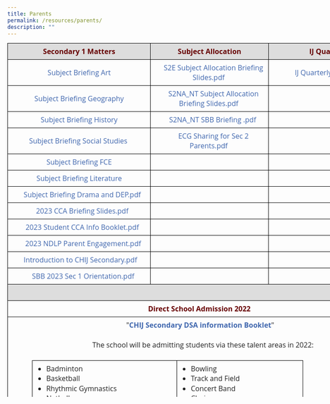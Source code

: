 ```yaml
---
title: Parents
permalink: /resources/parents/
description: ""
---
```

  

<table class="iveo_table ives_tab_1 ive_eobj_center" style="margin: auto; outline: 0px; padding: 0px; clear: both; border: none; background: transparent; border-collapse: collapse; color: rgb(51, 51, 51); font-family: &quot;Open Sans&quot;, sans-serif; font-size: 16px; font-style: normal; font-variant-ligatures: normal; font-variant-caps: normal; font-weight: 400; letter-spacing: normal; orphans: 2; text-align: left; text-transform: none; white-space: normal; widows: 2; word-spacing: 0px; -webkit-text-stroke-width: 0px; text-decoration-thickness: initial; text-decoration-style: initial; text-decoration-color: initial; width: 875px; height: 803px;"><tbody style="margin: 0px; outline: 0px; padding: 0px;"><tr style="margin: 0px; outline: 0px; padding: 0px;"><td style="margin: 0px; outline: 0px; padding: 7px; text-align: center; background-color: rgb(221, 221, 221); color: rgb(34, 34, 34); border: 1px solid rgb(0, 0, 0); width: 325px;"><b style="margin: 0px; outline: 0px; padding: 0px; color: rgb(102, 0, 0);">Secondary 1 Matters</b><b style="margin: 0px; outline: 0px; padding: 0px;"><br style="margin: 0px; outline: 0px; padding: 0px;"></b></td><td style="margin: 0px; outline: 0px; padding: 7px; text-align: center; background-color: rgb(221, 221, 221); color: rgb(34, 34, 34); border: 1px solid rgb(0, 0, 0); width: 266px;"><b style="margin: 0px; outline: 0px; padding: 0px; color: rgb(102, 0, 0);">Subject Allocation</b><b style="margin: 0px; outline: 0px; padding: 0px;"><br style="margin: 0px; outline: 0px; padding: 0px;"></b></td><td style="margin: 0px; outline: 0px; padding: 7px; text-align: center; background-color: rgb(221, 221, 221); color: rgb(34, 34, 34); border: 1px solid rgb(0, 0, 0); width: 283px;"><b style="margin: 0px; outline: 0px; padding: 0px;"><font color="#660000" style="margin: 0px; outline: 0px; padding: 0px;">IJ Quarterly&nbsp;</font></b></td></tr><tr style="margin: 0px; outline: 0px; padding: 0px;"><td style="margin: 0px; outline: 0px; padding: 7px; text-align: center; background-color: transparent; color: rgb(34, 34, 34); border: 1px solid rgb(0, 0, 0);"><a href="https://www.chijsec.edu.sg/qql/slot/u521/Parents/2022/3.%20Subject%20Briefing%20Art.mp4" target="_blank" style="margin: 0px; outline: 0px; padding: 0px; color: rgb(64, 103, 174); text-decoration: none;">Subject Briefing Art</a><br style="margin: 0px; outline: 0px; padding: 0px;"></td><td style="margin: 0px; outline: 0px; padding: 7px; text-align: center; background-color: transparent; color: rgb(34, 34, 34); border: 1px solid rgb(0, 0, 0);"><a class="refobj" href="https://www.chijsec.edu.sg/qql/slot/u521/Parents/2023/S2E%20Subject%20Allocation%20Briefing%20Slides.pdf" style="margin: 0px; outline: 0px; padding: 0px 4px 0px 18px; color: rgb(64, 103, 174); text-decoration: none; background-repeat: no-repeat; background-image: url(&quot;/site/ctx/ficon/pdf.gif&quot;);">S2E Subject Allocation Briefing Slides.pdf</a><br style="margin: 0px; outline: 0px; padding: 0px;"></td><td style="margin: 0px; outline: 0px; padding: 7px; text-align: center; background-color: transparent; color: rgb(34, 34, 34); border: 1px solid rgb(0, 0, 0); width: 60px;"><a class="refobj" href="https://www.chijsec.edu.sg/qql/slot/u521/Parents/2023/IJ%20Quarterly%202023-T1.pdf" style="margin: 0px; outline: 0px; padding: 0px 4px 0px 18px; color: rgb(64, 103, 174); text-decoration: none; background-repeat: no-repeat; background-image: url(&quot;/site/ctx/ficon/pdf.gif&quot;);">IJ Quarterly 2023-T1.pdf</a><br style="margin: 0px; outline: 0px; padding: 0px;"></td></tr><tr style="margin: 0px; outline: 0px; padding: 0px;"><td style="margin: 0px; outline: 0px; padding: 7px; text-align: center; background-color: transparent; color: rgb(34, 34, 34); border: 1px solid rgb(0, 0, 0); width: 60px;"><a href="https://www.chijsec.edu.sg/qql/slot/u521/Parents/2022/3.%20Subject%20Briefing%20Geography.mp4" target="_blank" style="margin: 0px; outline: 0px; padding: 0px; color: rgb(64, 103, 174); text-decoration: none;">Subject Briefing Geography</a><br style="margin: 0px; outline: 0px; padding: 0px;"></td><td style="margin: 0px; outline: 0px; padding: 7px; text-align: center; background-color: transparent; color: rgb(34, 34, 34); border: 1px solid rgb(0, 0, 0); width: 60px;"><a class="refobj" href="https://www.chijsec.edu.sg/qql/slot/u521/Parents/2023/S2NA_NT%20Subject%20Allocation%20Briefing%20Slides.pdf" style="margin: 0px; outline: 0px; padding: 0px 4px 0px 18px; color: rgb(64, 103, 174); text-decoration: none; background-repeat: no-repeat; background-image: url(&quot;/site/ctx/ficon/pdf.gif&quot;);">S2NA_NT Subject Allocation Briefing Slides.pdf</a><br style="margin: 0px; outline: 0px; padding: 0px;"></td><td style="margin: 0px; outline: 0px; padding: 7px; text-align: center; background-color: transparent; color: rgb(34, 34, 34); border: 1px solid rgb(0, 0, 0); width: 60px;"><br style="margin: 0px; outline: 0px; padding: 0px;"></td></tr><tr style="margin: 0px; outline: 0px; padding: 0px;"><td style="margin: 0px; outline: 0px; padding: 7px; text-align: center; background-color: transparent; color: rgb(34, 34, 34); border: 1px solid rgb(0, 0, 0); width: 60px;"><a href="https://www.chijsec.edu.sg/qql/slot/u521/Parents/2022/3.%20Subject%20Briefing%20History.mp4" target="_blank" style="margin: 0px; outline: 0px; padding: 0px; color: rgb(64, 103, 174); text-decoration: none;">Subject Briefing History</a><br style="margin: 0px; outline: 0px; padding: 0px;"></td><td style="margin: 0px; outline: 0px; padding: 7px; text-align: center; background-color: transparent; color: rgb(34, 34, 34); border: 1px solid rgb(0, 0, 0); width: 60px;"><a class="refobj" href="https://www.chijsec.edu.sg/qql/slot/u521/Parents/2023/S2NA_NT%20SBB%20Briefing%20.pdf" style="margin: 0px; outline: 0px; padding: 0px 4px 0px 18px; color: rgb(64, 103, 174); text-decoration: none; background-repeat: no-repeat; background-image: url(&quot;/site/ctx/ficon/pdf.gif&quot;);">S2NA_NT SBB Briefing .pdf</a><br style="margin: 0px; outline: 0px; padding: 0px;"></td><td style="margin: 0px; outline: 0px; padding: 7px; text-align: center; background-color: transparent; color: rgb(34, 34, 34); border: 1px solid rgb(0, 0, 0); width: 60px;"><br style="margin: 0px; outline: 0px; padding: 0px;"></td></tr><tr style="margin: 0px; outline: 0px; padding: 0px;"><td style="margin: 0px; outline: 0px; padding: 7px; text-align: center; background-color: transparent; color: rgb(34, 34, 34); border: 1px solid rgb(0, 0, 0);"><a href="https://www.chijsec.edu.sg/qql/slot/u521/Parents/2022/3.%20Subject%20Briefing%20Social%20Studies.mp4" target="_blank" style="margin: 0px; outline: 0px; padding: 0px; color: rgb(64, 103, 174); text-decoration: none;">Subject Briefing Social Studies</a>&nbsp;<br style="margin: 0px; outline: 0px; padding: 0px;"></td><td style="margin: 0px; outline: 0px; padding: 7px; text-align: center; background-color: transparent; color: rgb(34, 34, 34); border: 1px solid rgb(0, 0, 0);"><a class="refobj" href="https://www.chijsec.edu.sg/qql/slot/u521/Parents/2023/ECG%20Sharing%20for%20Sec%202%20Parents.pdf" style="margin: 0px; outline: 0px; padding: 0px 4px 0px 18px; color: rgb(64, 103, 174); text-decoration: none; background-repeat: no-repeat; background-image: url(&quot;/site/ctx/ficon/pdf.gif&quot;);">ECG Sharing for Sec 2 Parents.pdf</a><br style="margin: 0px; outline: 0px; padding: 0px;"></td><td style="margin: 0px; outline: 0px; padding: 7px; text-align: center; background-color: transparent; color: rgb(34, 34, 34); border: 1px solid rgb(0, 0, 0);"><br style="margin: 0px; outline: 0px; padding: 0px;"></td></tr><tr style="margin: 0px; outline: 0px; padding: 0px;"><td style="margin: 0px; outline: 0px; padding: 7px; text-align: center; background-color: transparent; color: rgb(34, 34, 34); border: 1px solid rgb(0, 0, 0);"><a href="https://www.chijsec.edu.sg/qql/slot/u521/Parents/2023/Subject%20Briefing%20FCE.mp4" target="_blank" style="margin: 0px; outline: 0px; padding: 0px; color: rgb(64, 103, 174); text-decoration: none;">Subject Briefing FCE</a></td><td style="margin: 0px; outline: 0px; padding: 7px; text-align: center; background-color: transparent; color: rgb(34, 34, 34); border: 1px solid rgb(0, 0, 0);">&nbsp;</td><td style="margin: 0px; outline: 0px; padding: 7px; text-align: center; background-color: transparent; color: rgb(34, 34, 34); border: 1px solid rgb(0, 0, 0);">&nbsp;</td></tr><tr style="margin: 0px; outline: 0px; padding: 0px;"><td style="margin: 0px; outline: 0px; padding: 7px; text-align: center; background-color: transparent; color: rgb(34, 34, 34); border: 1px solid rgb(0, 0, 0);"><a href="https://www.chijsec.edu.sg/qql/slot/u521/Parents/2023/2023%20Sec%201%20Literature_EXP_NA.mp4" target="_blank" style="margin: 0px; outline: 0px; padding: 0px; color: rgb(64, 103, 174); text-decoration: none;">Subject Briefing Literature</a><br style="margin: 0px; outline: 0px; padding: 0px;"></td><td style="margin: 0px; outline: 0px; padding: 7px; text-align: center; background-color: transparent; color: rgb(34, 34, 34); border: 1px solid rgb(0, 0, 0);">&nbsp;</td><td style="margin: 0px; outline: 0px; padding: 7px; text-align: center; background-color: transparent; color: rgb(34, 34, 34); border: 1px solid rgb(0, 0, 0);">&nbsp;</td></tr><tr style="margin: 0px; outline: 0px; padding: 0px;"><td style="margin: 0px; outline: 0px; padding: 7px; text-align: center; background-color: transparent; color: rgb(34, 34, 34); border: 1px solid rgb(0, 0, 0);"><a class="refobj" href="https://www.chijsec.edu.sg/qql/slot/u521/Parents/2023/Subject%20Briefing%20Drama%20and%20DEP.pdf" style="margin: 0px; outline: 0px; padding: 0px 4px 0px 18px; color: rgb(64, 103, 174); text-decoration: none; background-repeat: no-repeat; background-image: url(&quot;/site/ctx/ficon/pdf.gif&quot;);">Subject Briefing Drama and DEP.pdf</a><br style="margin: 0px; outline: 0px; padding: 0px;"></td><td style="margin: 0px; outline: 0px; padding: 7px; text-align: center; background-color: transparent; color: rgb(34, 34, 34); border: 1px solid rgb(0, 0, 0);"></td><td style="margin: 0px; outline: 0px; padding: 7px; text-align: center; background-color: transparent; color: rgb(34, 34, 34); border: 1px solid rgb(0, 0, 0);"><br style="margin: 0px; outline: 0px; padding: 0px;"></td></tr><tr style="margin: 0px; outline: 0px; padding: 0px;"><td style="margin: 0px; outline: 0px; padding: 7px; text-align: center; background-color: transparent; color: rgb(34, 34, 34); border: 1px solid rgb(0, 0, 0);"><a class="refobj" href="https://www.chijsec.edu.sg/qql/slot/u521/student/2023%20CCA%20Briefing%20Slides.pdf" style="margin: 0px; outline: 0px; padding: 0px 4px 0px 18px; color: rgb(64, 103, 174); text-decoration: none; background-repeat: no-repeat; background-image: url(&quot;/site/ctx/ficon/pdf.gif&quot;);">2023 CCA Briefing Slides.pdf</a><br style="margin: 0px; outline: 0px; padding: 0px;"></td><td style="margin: 0px; outline: 0px; padding: 7px; text-align: center; background-color: transparent; color: rgb(34, 34, 34); border: 1px solid rgb(0, 0, 0);">&nbsp;</td><td style="margin: 0px; outline: 0px; padding: 7px; text-align: center; background-color: transparent; color: rgb(34, 34, 34); border: 1px solid rgb(0, 0, 0);">&nbsp;</td></tr><tr style="margin: 0px; outline: 0px; padding: 0px;"><td style="margin: 0px; outline: 0px; padding: 7px; text-align: center; background-color: transparent; color: rgb(34, 34, 34); border: 1px solid rgb(0, 0, 0);"><a class="refobj" href="https://www.chijsec.edu.sg/qql/slot/u521/student/2023%20Student%20CCA%20Info%20Booklet.pdf" style="margin: 0px; outline: 0px; padding: 0px 4px 0px 18px; color: rgb(64, 103, 174); text-decoration: none; background-repeat: no-repeat; background-image: url(&quot;/site/ctx/ficon/pdf.gif&quot;);">2023 Student CCA Info Booklet.pdf</a><br style="margin: 0px; outline: 0px; padding: 0px;"></td><td style="margin: 0px; outline: 0px; padding: 7px; text-align: center; background-color: transparent; color: rgb(34, 34, 34); border: 1px solid rgb(0, 0, 0);">&nbsp;</td><td style="margin: 0px; outline: 0px; padding: 7px; text-align: center; background-color: transparent; color: rgb(34, 34, 34); border: 1px solid rgb(0, 0, 0);">&nbsp;</td></tr><tr style="margin: 0px; outline: 0px; padding: 0px;"><td style="margin: 0px; outline: 0px; padding: 7px; text-align: center; background-color: transparent; color: rgb(34, 34, 34); border: 1px solid rgb(0, 0, 0);">&nbsp;<a class="refobj" href="https://www.chijsec.edu.sg/qql/slot/u521/Parents/2023/2023%20NDLP%20Parent%20Engagement.pdf" style="margin: 0px; outline: 0px; padding: 0px 4px 0px 18px; color: rgb(64, 103, 174); text-decoration: none; background-repeat: no-repeat; background-image: url(&quot;/site/ctx/ficon/pdf.gif&quot;);">2023 NDLP Parent Engagement.pdf</a></td><td style="margin: 0px; outline: 0px; padding: 7px; text-align: center; background-color: transparent; color: rgb(34, 34, 34); border: 1px solid rgb(0, 0, 0);">&nbsp;</td><td style="margin: 0px; outline: 0px; padding: 7px; text-align: center; background-color: transparent; color: rgb(34, 34, 34); border: 1px solid rgb(0, 0, 0);">&nbsp;</td></tr><tr style="margin: 0px; outline: 0px; padding: 0px;"><td style="margin: 0px; outline: 0px; padding: 7px; text-align: center; background-color: transparent; color: rgb(34, 34, 34); border: 1px solid rgb(0, 0, 0);"><a class="refobj" href="https://www.chijsec.edu.sg/qql/slot/u521/Parents/2023/Introduction%20to%20CHIJ%20Secondary.pdf" style="margin: 0px; outline: 0px; padding: 0px 4px 0px 18px; color: rgb(64, 103, 174); text-decoration: none; background-repeat: no-repeat; background-image: url(&quot;/site/ctx/ficon/pdf.gif&quot;);">Introduction to CHIJ Secondary.pdf</a>&nbsp;&nbsp;</td><td style="margin: 0px; outline: 0px; padding: 7px; text-align: center; background-color: transparent; color: rgb(34, 34, 34); border: 1px solid rgb(0, 0, 0);">&nbsp;</td><td style="margin: 0px; outline: 0px; padding: 7px; text-align: center; background-color: transparent; color: rgb(34, 34, 34); border: 1px solid rgb(0, 0, 0);">&nbsp;</td></tr><tr style="margin: 0px; outline: 0px; padding: 0px;"><td style="margin: 0px; outline: 0px; padding: 7px; text-align: center; background-color: transparent; color: rgb(34, 34, 34); border: 1px solid rgb(0, 0, 0);">&nbsp;<a class="refobj" href="https://www.chijsec.edu.sg/qql/slot/u521/Parents/2023/SBB%202023%20Sec%201%20Orientation.pdf" style="margin: 0px; outline: 0px; padding: 0px 4px 0px 18px; color: rgb(64, 103, 174); text-decoration: none; background-repeat: no-repeat; background-image: url(&quot;/site/ctx/ficon/pdf.gif&quot;);">SBB 2023 Sec 1 Orientation.pdf</a></td><td style="margin: 0px; outline: 0px; padding: 7px; text-align: center; background-color: transparent; color: rgb(34, 34, 34); border: 1px solid rgb(0, 0, 0);">&nbsp;</td><td style="margin: 0px; outline: 0px; padding: 7px; text-align: center; background-color: transparent; color: rgb(34, 34, 34); border: 1px solid rgb(0, 0, 0);">&nbsp;</td></tr><tr style="margin: 0px; outline: 0px; padding: 0px;"><td colspan="3" style="margin: 0px; outline: 0px; padding: 7px; text-align: center; background-color: rgb(221, 221, 221); color: rgb(34, 34, 34); border: 1px solid rgb(0, 0, 0);"><br style="margin: 0px; outline: 0px; padding: 0px;"></td></tr><tr style="margin: 0px; outline: 0px; padding: 0px;"><td colspan="3" style="margin: 0px; outline: 0px; padding: 7px; text-align: center; background-color: transparent; color: rgb(34, 34, 34); border: 1px solid rgb(0, 0, 0);"><b style="margin: 0px; outline: 0px; padding: 0px;"><font color="#660000" style="margin: 0px; outline: 0px; padding: 0px;">Direct School Admission 2022&nbsp;</font></b></td></tr><tr style="margin: 0px; outline: 0px; padding: 0px;"><td colspan="3" style="margin: 0px; outline: 0px; padding: 7px; text-align: center; background-color: transparent; color: rgb(34, 34, 34); border: 1px solid rgb(0, 0, 0);"><div style="margin: 0px; outline: 0px; padding: 0px; line-height: 22.4px; text-align: center;">&nbsp;"<b style="margin: 0px; outline: 0px; padding: 0px;"><a href="https://www.chijsec.edu.sg/qql/slot/u521/Parents/2022/DSA_Info_Sec%201%202023A.pdf" target="_blank" style="margin: 0px; outline: 0px; padding: 0px; color: rgb(64, 103, 174); text-decoration: none;">CHIJ Secondary DSA information Booklet</a></b>"&nbsp;<br style="margin: 0px; outline: 0px; padding: 0px;"></div><div style="margin: 0px; outline: 0px; padding: 0px; line-height: 22.4px; text-align: center;"><br style="margin: 0px; outline: 0px; padding: 0px;"></div><div style="margin: 0px; outline: 0px; padding: 0px; line-height: 22.4px; text-align: center;">&nbsp; &nbsp;The school will be admitting students via these talent areas in 2022:</div><div style="margin: 0px; outline: 0px; padding: 0px; line-height: 22.4px; text-align: center;"><br style="margin: 0px; outline: 0px; padding: 0px;"></div><div style="margin: 0px; outline: 0px; padding: 0px; line-height: 22.4px; text-align: left;"><table class="ive_eobj_center ives_tab_kosong" style="margin: auto; outline: 0px; padding: 0px; border-collapse: collapse; clear: both; border: 1px solid transparent; table-layout: fixed; width: 764.562px;"><tbody style="margin: 0px; outline: 0px; padding: 0px;"><tr style="margin: 0px; outline: 0px; padding: 0px;"><td style="margin: 0px; outline: 0px; padding: 7px; text-align: center; background-color: transparent; color: rgb(34, 34, 34); vertical-align: top; border: 1px solid rgb(0, 0, 0); width: 313px;"><div style="margin: 0px; outline: 0px; padding: 0px; line-height: 22.4px; text-align: left;"><ul style="margin: 0px 0px 0.5em 1.5em; outline: 0px; padding: 0px;"><li style="margin: 0px; outline: 0px; padding: 0px;">Badminton&nbsp;</li><li style="margin: 0px; outline: 0px; padding: 0px;">Basketball&nbsp;</li><li style="margin: 0px; outline: 0px; padding: 0px;">Rhythmic Gymnastics&nbsp;</li><li style="margin: 0px; outline: 0px; padding: 0px;">Netball&nbsp;</li><li style="margin: 0px; outline: 0px; padding: 0px;">Tennis&nbsp;</li></ul></div></td><td style="margin: 0px; outline: 0px; padding: 7px; text-align: center; background-color: transparent; color: rgb(34, 34, 34); vertical-align: top; border: 1px solid rgb(0, 0, 0); width: 271px;"><div style="margin: 0px; outline: 0px; padding: 0px; line-height: 22.4px; text-align: left;"><ul style="margin: 0px 0px 0.5em 1.5em; outline: 0px; padding: 0px;"><li style="margin: 0px; outline: 0px; padding: 0px;">Bowling&nbsp;</li><li style="margin: 0px; outline: 0px; padding: 0px;">Track and Field&nbsp;</li><li style="margin: 0px; outline: 0px; padding: 0px;">Concert Band&nbsp;</li><li style="margin: 0px; outline: 0px; padding: 0px;">Choir&nbsp;</li><li style="margin: 0px; outline: 0px; padding: 0px;">Debating&nbsp;</li></ul></div></td></tr></tbody></table></div><div style="margin: 0px; outline: 0px; padding: 0px; line-height: 22.4px; text-align: left;"><font color="#444444" style="margin: 0px; outline: 0px; padding: 0px;">&nbsp;For more information on DSA-Sec, please refer to the MOE website at&nbsp;<span style="margin: 0px; outline: 0px; padding: 0px; text-align: center;"><a href="https://www.moe.gov.sg/secondary/dsa" target="" style="margin: 0px; outline: 0px; padding: 0px; color: rgb(64, 103, 174); text-decoration: none;">https://www.moe.gov.sg/secondary/dsa</a></span></font><br style="margin: 0px; outline: 0px; padding: 0px;"></div></td></tr></tbody></table>